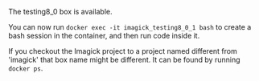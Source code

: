 The testing8_0 box is available.

You can now run `docker exec -it imagick_testing8_0_1 bash` to create a bash session in the container, and then run code inside it.

If you checkout the Imagick project to a project named different from 'imagick' that box name might be different. It can be found by running `docker ps`.